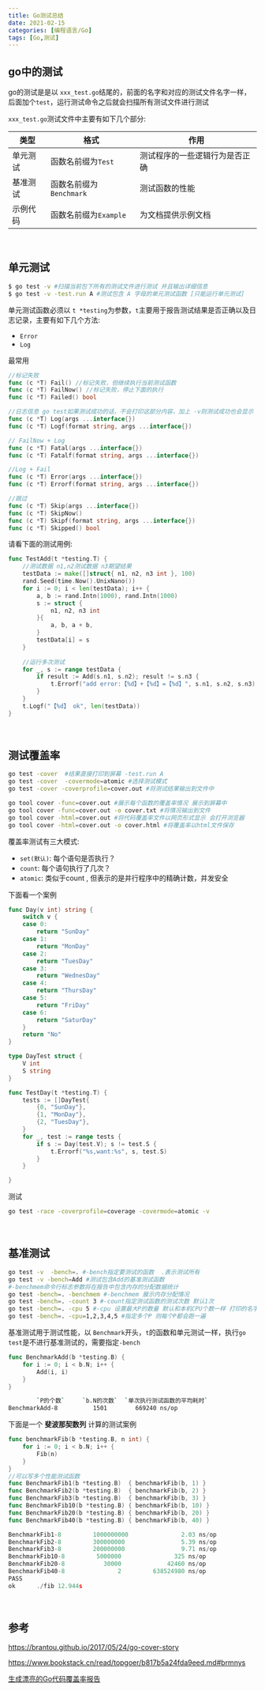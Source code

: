 ```yaml
---
title: Go测试总结
date: 2021-02-15
categories: [编程语言/Go]
tags: [Go,测试]
---
```


## go中的测试

go的测试是是以 `xxx_test.go`结尾的，前面的名字和对应的测试文件名字一样，后面加个`test`，运行测试命令之后就会扫描所有测试文件进行测试

`xxx_test.go`测试文件中主要有如下几个部分:

| 类型     | 格式                    | 作用                           |
| -------- | ----------------------- | ------------------------------ |
| 单元测试 | 函数名前缀为`Test`      | 测试程序的一些逻辑行为是否正确 |
| 基准测试 | 函数名前缀为`Benchmark` | 测试函数的性能                 |
| 示例代码 | 函数名前缀为`Example`   | 为文档提供示例文档             |

​    

## 单元测试

```bash
$ go test -v #扫描当前包下所有的测试文件进行测试 并且输出详细信息
$ go test -v -test.run A #测试包含 A 字母的单元测试函数 [只能运行单元测试]
```

单元测试函数必须以 `t *testing`为参数，`t`主要用于报告测试结果是否正确以及日志记录，主要有如下几个方法: 

- `Error`
- `Log`

最常用

```go
//标记失败
func (c *T) Fail() //标记失败，但继续执行当前测试函数
func (c *T) FailNow() //标记失败，停止下面的执行
func (c *T) Failed() bool

//日志信息 go test如果测试成功的话，不会打印这部分内容，加上 -v则测试成功也会显示
func (c *T) Log(args ...interface{}) 
func (c *T) Logf(format string, args ...interface{})

// FailNow + Log
func (c *T) Fatal(args ...interface{})
func (c *T) Fatalf(format string, args ...interface{})

//Log + Fail
func (c *T) Error(args ...interface{})
func (c *T) Errorf(format string, args ...interface{})

//跳过
func (c *T) Skip(args ...interface{})
func (c *T) SkipNow()
func (c *T) Skipf(format string, args ...interface{})
func (c *T) Skipped() bool
```

请看下面的测试用例:

```go
func TestAdd(t *testing.T) {
    //测试数据 n1,n2测试数据 n3期望结果
	testData := make([]struct{ n1, n2, n3 int }, 100)
	rand.Seed(time.Now().UnixNano())
	for i := 0; i < len(testData); i++ {
		a, b := rand.Intn(1000), rand.Intn(1000)
		s := struct {
			n1, n2, n3 int
		}{
			a, b, a + b,
		}
		testData[i] = s
	}
    
    //运行多次测试
	for _, s := range testData {
		if result := Add(s.n1, s.n2); result != s.n3 {
			t.Errorf("add error:【%d】+【%d】=【%d】", s.n1, s.n2, s.n3)
		}
	}
	t.Logf("【%d】 ok", len(testData))
}
```

​    

## 测试覆盖率

```bash
go test -cover  #结果直接打印到屏幕 -test.run A
go test -cover  -covermode=atomic #选择测试模式
go test -cover -coverprofile=cover.out #将测试结果输出到文件中

go tool cover -func=cover.out #展示每个函数的覆盖率情况 展示到屏幕中
go tool cover -func=cover.out -o cover.txt #将情况输出到文件
go tool cover -html=cover.out #将代码覆盖率文件以网页形式显示 会打开浏览器
go tool cover -html=cover.out -o cover.html #将覆盖率以html文件保存
```

覆盖率测试有三大模式:

- `set(默认)`: 每个语句是否执行？
- `count`: 每个语句执行了几次？
- `atomic`: 类似于count , 但表示的是并行程序中的精确计数，并发安全

下面看一个案例

```go
func Day(v int) string {
	switch v {
	case 0:
		return "SunDay"
	case 1:
		return "MonDay"
	case 2:
		return "TuesDay"
	case 3:
		return "WednesDay"
	case 4:
		return "ThursDay"
	case 5:
		return "FriDay"
	case 6:
		return "SaturDay"
	}
	return "No"
}
```

```go
type DayTest struct {
	V int
	S string
}

func TestDay(t *testing.T) {
	tests := []DayTest{
		{0, "SunDay"},
		{1, "MonDay"},
		{2, "TuesDay"},
	}
	for _, test := range tests {
		if s := Day(test.V); s != test.S {
			t.Errorf("%s,want:%s", s, test.S)
		}
	}

}
```

测试

```bash
go test -race -coverprofile=coverage -covermode=atomic -v
```

​    

## 基准测试

```bash
go test -v  -bench=. #-bench指定要测试的函数  .表示测试所有
go test -v -bench=Add #测试包含Add的基准测试函数
#-benchmem命令行标志参数将在报告中包含内存的分配数据统计
go test -bench=. -benchmem #-benchmem 展示内存分配情况
go test -bench=. -count 3 #-count指定测试函数的测试次数 默认1次
go test -bench=. -cpu 5 #-cpu 设置最大P的数量 默认和本机CPU个数一样 打印的名字后面的数字就是CPU的个数
go test -bench=. -cpu=1,2,3,4,5 #指定多个P 则每个P都会跑一遍
```

基准测试用于测试性能，以 `Benchmark`开头，`t`的函数和单元测试一样，执行`go test`是不进行基准测试的，需要指定`-bench`

```go
func BenchmarkAdd(b *testing.B) {
	for i := 0; i < b.N; i++ {
		Add(i, i)
	}
}
```

```bash
        `P的个数`	   `b.N的次数`  `单次执行测试函数的平均耗时`
BenchmarkAdd-8    	    1501	    669240 ns/op
```

下面是一个 **斐波那契数列** 计算的测试案例

```go    
func benchmarkFib(b *testing.B, n int) {
    for i := 0; i < b.N; i++ {
        Fib(n)
    }
}
//可以写多个性能测试函数
func BenchmarkFib1(b *testing.B)  { benchmarkFib(b, 1) }
func BenchmarkFib2(b *testing.B)  { benchmarkFib(b, 2) }
func BenchmarkFib3(b *testing.B)  { benchmarkFib(b, 3) }
func BenchmarkFib10(b *testing.B) { benchmarkFib(b, 10) }
func BenchmarkFib20(b *testing.B) { benchmarkFib(b, 20) }
func BenchmarkFib40(b *testing.B) { benchmarkFib(b, 40) }
```

```go
BenchmarkFib1-8         1000000000               2.03 ns/op
BenchmarkFib2-8         300000000                5.39 ns/op
BenchmarkFib3-8         200000000                9.71 ns/op
BenchmarkFib10-8         5000000               325 ns/op
BenchmarkFib20-8           30000             42460 ns/op
BenchmarkFib40-8               2         638524980 ns/op
PASS
ok      ./fib 12.944s
```

​    

## 参考

https://brantou.github.io/2017/05/24/go-cover-story

https://www.bookstack.cn/read/topgoer/b817b5a24fda9eed.md#brmnys

[生成漂亮的Go代码覆盖率报告](https://www.bilibili.com/video/BV1jK4y1U7cY?zw)